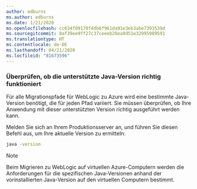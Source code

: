 ```yaml
---
author: edburns
ms.author: edburns
ms.date: 1/21/2020
ms.openlocfilehash: cc634f89170f4db6f961da91e3eb3abe7393539d
ms.sourcegitcommit: 0af39ee9ff27c37ceeeb28ea9d51e32995989591
ms.translationtype: HT
ms.contentlocale: de-DE
ms.lasthandoff: 04/21/2020
ms.locfileid: "81673596"
---
```

### <a name="validate-that-the-supported-java-version-works-correctly"></a>Überprüfen, ob die unterstützte Java-Version richtig funktioniert

Für alle Migrationspfade für WebLogic zu Azure wird eine bestimmte Java-Version benötigt, die für jeden Pfad variiert. Sie müssen überprüfen, ob Ihre Anwendung mit dieser unterstützten Version richtig ausgeführt werden kann.

Melden Sie sich an Ihrem Produktionsserver an, und führen Sie diesen Befehl aus, um Ihre aktuelle Version zu ermitteln:

```bash
java -version
```

> [!NOTE]
> Beim Migrieren zu WebLogic auf virtuellen Azure-Computern werden die Anforderungen für die spezifischen Java-Versionen anhand der vorinstallierten Java-Version auf den virtuellen Computern bestimmt.
